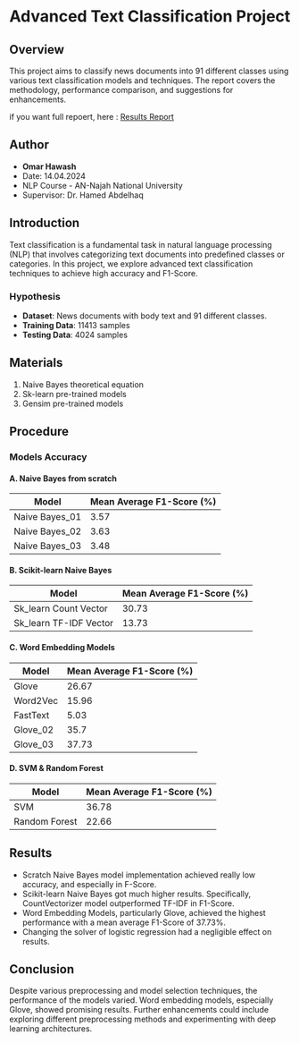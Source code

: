 # Advanced Text Classification Project

## Overview

This project aims to classify news documents into 91 different classes using various text classification models and techniques. The report covers the methodology, performance comparison, and suggestions for enhancements.

if you want full repoert, here : [Results Report](docs/report.pdf)

## Author

- **Omar Hawash**
- Date: 14.04.2024
- NLP Course - AN-Najah National University
- Supervisor: Dr. Hamed Abdelhaq

## Introduction

Text classification is a fundamental task in natural language processing (NLP) that involves categorizing text documents into predefined classes or categories. In this project, we explore advanced text classification techniques to achieve high accuracy and F1-Score.

### Hypothesis

- **Dataset**: News documents with body text and 91 different classes.
- **Training Data**: 11413 samples
- **Testing Data**: 4024 samples

## Materials

1. Naive Bayes theoretical equation
2. Sk-learn pre-trained models
3. Gensim pre-trained models

## Procedure

### Models Accuracy

#### A. Naive Bayes from scratch

| Model          | Mean Average F1-Score (%) |
| -------------- | ------------------------- |
| Naive Bayes_01 | 3.57                      |
| Naive Bayes_02 | 3.63                      |
| Naive Bayes_03 | 3.48                      |

#### B. Scikit-learn Naive Bayes

| Model                  | Mean Average F1-Score (%) |
| ---------------------- | ------------------------- |
| Sk_learn Count Vector  | 30.73                     |
| Sk_learn TF-IDF Vector | 13.73                     |

#### C. Word Embedding Models

| Model    | Mean Average F1-Score (%) |
| -------- | ------------------------- |
| Glove    | 26.67                     |
| Word2Vec | 15.96                     |
| FastText | 5.03                      |
| Glove_02 | 35.7                      |
| Glove_03 | 37.73                     |

#### D. SVM & Random Forest

| Model         | Mean Average F1-Score (%) |
| ------------- | ------------------------- |
| SVM           | 36.78                     |
| Random Forest | 22.66                     |

## Results

- Scratch Naive Bayes model implementation achieved really low accuracy, and especially in F-Score.
- Scikit-learn Naive Bayes got much higher results. Specifically, CountVectorizer model outperformed TF-IDF in F1-Score.
- Word Embedding Models, particularly Glove, achieved the highest performance with a mean average F1-Score of 37.73%.
- Changing the solver of logistic regression had a negligible effect on results.

## Conclusion

Despite various preprocessing and model selection techniques, the performance of the models varied. Word embedding models, especially Glove, showed promising results. Further enhancements could include exploring different preprocessing methods and experimenting with deep learning architectures.
